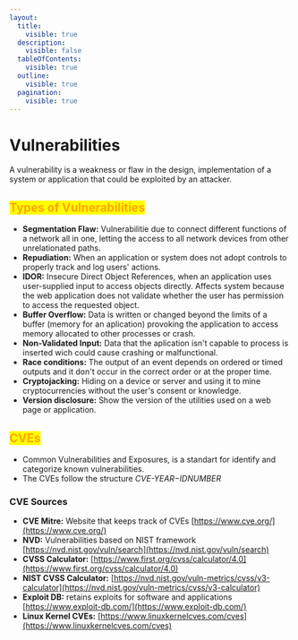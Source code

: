 ```yaml
---
layout:
  title:
    visible: true
  description:
    visible: false
  tableOfContents:
    visible: true
  outline:
    visible: true
  pagination:
    visible: true
---
```


# Vulnerabilities

A vulnerability is a weakness or flaw in the design, implementation of a system or application that could be exploited by an attacker.&#x20;

## <mark style="color:orange;">Types of Vulnerabilities</mark>

* **Segmentation Flaw:** Vulnerabilitie due to connect different functions of a network all in one, letting the access to all network devices from other unrelationated paths.
* **Repudiation:** When an application or system does not adopt controls to properly track and log users' actions.
* **IDOR:** Insecure Direct Object References, when an application uses user-supplied input to access objects directly. Affects system because the web application does not validate whether the user has permission to access the requested object.
* **Buffer Overflow:** Data is written or changed beyond the limits of a buffer (memory for an aplication) provoking the application to access memory allocated to other processes or crash.
* **Non-Validated Input:** Data that the aplication isn't capable to process is inserted wich could cause crashing or malfunctional.
* **Race conditions:** The output of an event depends on ordered or timed outputs and it don't occur in the correct order or at the proper time.
* **Cryptojacking:** Hiding on a device or server and using it to mine cryptocurrencies without the user's consent or knowledge.
* **Version disclosure:** Show the version of the utilities used on a web page or application.



## <mark style="color:orange;">CVEs</mark>

* Common Vulnerabilities and Exposures, is a standart for identify and categorize known vulnerabilities.&#x20;
* The CVEs follow the structure _CVE-$YEAR-$IDNUMBER_

### CVE Sources

* **CVE Mitre:** Website that keeps track of CVEs [https://www.cve.org/](https://www.cve.org/)
* **NVD:** Vulnerabilities based on NIST framework [https://nvd.nist.gov/vuln/search](https://nvd.nist.gov/vuln/search)
* **CVSS Calculator:** [https://www.first.org/cvss/calculator/4.0](https://www.first.org/cvss/calculator/4.0)
* **NIST CVSS Calculator:** [https://nvd.nist.gov/vuln-metrics/cvss/v3-calculator](https://nvd.nist.gov/vuln-metrics/cvss/v3-calculator)
* **Exploit DB:** retains exploits for software and applications [https://www.exploit-db.com/](https://www.exploit-db.com/)
* **Linux Kernel CVEs:** [https://www.linuxkernelcves.com/cves](https://www.linuxkernelcves.com/cves)

